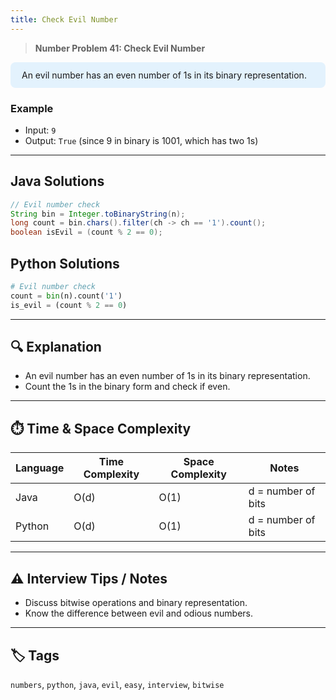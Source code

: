 ```yaml
---
title: Check Evil Number
---
```


> **Number Problem 41: Check Evil Number**

<div style="background: #e3f2fd; padding: 12px 18px; border-radius: 8px; margin-bottom: 18px;">
An evil number has an even number of 1s in its binary representation.
</div>

### Example

- Input: `9`
- Output: `True` (since 9 in binary is 1001, which has two 1s)

---

## Java Solutions
```java
// Evil number check
String bin = Integer.toBinaryString(n);
long count = bin.chars().filter(ch -> ch == '1').count();
boolean isEvil = (count % 2 == 0);
```

## Python Solutions
```python
# Evil number check
count = bin(n).count('1')
is_evil = (count % 2 == 0)
``` 

---

## 🔍 Explanation
- An evil number has an even number of 1s in its binary representation.
- Count the 1s in the binary form and check if even.

---

## ⏱️ Time & Space Complexity
| Language | Time Complexity | Space Complexity | Notes |
|----------|-----------------|------------------|-------|
| Java     | O(d)            | O(1)             | d = number of bits |
| Python   | O(d)            | O(1)             | d = number of bits |

---

## ⚠️ Interview Tips / Notes
- Discuss bitwise operations and binary representation.
- Know the difference between evil and odious numbers.

---

## 🏷 Tags
`numbers`, `python`, `java`, `evil`, `easy`, `interview`, `bitwise`

